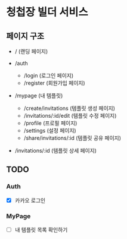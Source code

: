 # 청첩장 빌더 서비스

## 페이지 구조

- / (랜딩 페이지)

- /auth

  - /login (로그인 페이지)
  - /register (회원가입 페이지)

- /mypage (내 템플릿)

  - /create/invitations (템플릿 생성 페이지)
  - /invitations/:id/edit (템플릿 수정 페이지)
  - /profile (프로필 페이지)
  - /settings (설정 페이지)
  - /share/invitations/:id (템플릿 공유 페이지)

- /invitations/:id (템플릿 상세 페이지)

## TODO

### Auth

- [x] 카카오 로그인

### MyPage

- [ ] 내 템플릿 목록 확인하기
